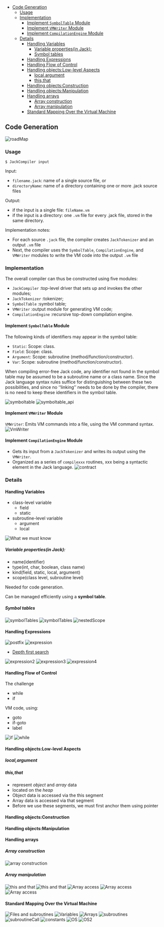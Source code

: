 
<!-- vim-markdown-toc GFM -->

* [Code Generation](#code-generation)
  * [Usage](#usage)
  * [Implementation](#implementation)
    * [Implement `SymbolTable` Module](#implement-symboltable-module)
    * [Implement `VMWriter` Module](#implement-vmwriter-module)
    * [Implement `CompilationEngine` Module](#implement-compilationengine-module)
  * [Details](#details)
    * [Handling Variables](#handling-variables)
      * [Variable properties(in Jack):](#variable-propertiesin-jack)
      * [Symbol tables](#symbol-tables)
    * [Handling Expressions](#handling-expressions)
    * [Handling Flow of Control](#handling-flow-of-control)
    * [Handling objects:Low-level Aspects](#handling-objectslow-level-aspects)
      * [local,argument](#localargument)
      * [this,that](#thisthat)
    * [Handling objects:Construction](#handling-objectsconstruction)
    * [Handling objects:Manipulation](#handling-objectsmanipulation)
    * [Handling arrays](#handling-arrays)
      * [Array construction](#array-construction)
      * [Array manipulation](#array-manipulation)
    * [Standard Mapping Over the Virtual Machine](#standard-mapping-over-the-virtual-machine)

<!-- vim-markdown-toc -->
## Code Generation
![roadMap](image/compilerRoadMap.png)

### Usage
``` shell
$ JackCompiler input
```

Input:
* `filename.jack`: name of a single source file, or
* `directoryName`: name of a directory containing one or more .jack source files

Output:
* if the input is a single file: `fileName.vm`
* if the input is a directory: one `.vm` file for every .jack file, stored in
  the same directory.

Implementation notes:
* For each source `.jack` file, the compiler creates `JackTokenizer` and an
output `.vm` file
* Next, the compiler uses the `SymbolTable`, `CompilationEngine`, and
`VMWriter` modules to write the VM code into the output `.vm` file

### Implementation
The overall compiler can thus be constructed using five modules:
* `JackCompiler` :top-level driver that sets up and invokes the other modules;
* `JackTokenizer` :tokenizer;
* `SymbolTable` :symbol table;
* `VMWriter` :output module for generating VM code;
* `CompilationEngine` :recursive top-down compilation engine.

#### Implement `SymbolTable` Module
The following kinds of identifiers may appear in the symbol table:
- `Static`: Scope: class.
- `Field`: Scope: class.
- `Argument`: Scope: subroutine (method/function/constructor).
- `Var`: Scope: subroutine (method/function/constructor).

When compiling error-free Jack code, any identifier not found in the symbol table
may be assumed to be a subroutine name or a class name. Since the Jack language
syntax rules suffice for distinguishing between these two possibilities, and since no
‘‘linking’’ needs to be done by the compiler, there is no need to keep these identifiers
in the symbol table.

![symboltable](image/implement-symboltable.png)
![symboltable_api](image/implement-symboltable-api.png)

#### Implement `VMWriter` Module
`VMWriter`: Emits VM commands into a file, using the VM command syntax.
![VmWriter](image/implement-VMWriter.png)

#### Implement `CompilationEngine` Module
- Gets its input from a `JackTokenizer` and writes its output using the `VMWriter`.
- Organized as a series of `compilexxx` routines, xxx being a syntactic element
in the Jack language.
![contract](image/contract.png)










### Details

#### Handling Variables

* class-level variable
  * field
  * static
* subroutine-level variable
  * argument
  * local

![What we must know](./image/handlingVariable1.png "What we must know")

##### Variable properties(in Jack):

* name(identifier)
* type(int, char, boolean, class name)
* kind(field, static, local, argument)
* scope(class level, subroutine level)

Needed for code generation.

Can be managed efficiently using a **symbol table**.

##### Symbol tables
![symbolTables](image/symbolTables.png "symbol table")
![symbolTables](image/symbolTables2.png)
![nestedScope](image/nestedScoping.png)

#### Handling Expressions
![postfix](image/parseTree.png)
![expression](image/expression.png)

* [Depth first search](https://en.wikipedia.org/wiki/Depth-first_search)

![expression2](image/expression2.png "one-stage approach")
![expression3](image/expression3.png)
![expression4](image/expression4.png)

#### Handling Flow of Control
The challenge
* while
* if

VM code, using:
* goto
* if-goto
* label

![if](image/if.png)
![while](image/while.png)

#### Handling objects:Low-level Aspects
##### local,argument

##### this,that
* represent *object* and *array* data 
* located on the *heap*
* Object data is accessed via the this segment
* Array data is accessed via that segment
* Before we use these segments, we must first anchor them using pointer

#### Handling objects:Construction
 
#### Handling objects:Manipulation

#### Handling arrays
##### Array construction
![array construction](image/array1.png)
##### Array manipulation
![this and that](image/array2.png)
![this and that](image/array3.png)
![Array access](image/array4.png)
![Array access](image/array5.png)
![Array access](image/array6.png)

#### Standard Mapping Over the Virtual Machine
![Files and subroutines](image/mapping.png)
![Variables](image/variableMapping.png)
![Arrays](image/arraysMapping.png)
![subroutines](image/subroutine.png)
![subroutineCall](image/subroutineCall.png)
![constants](image/constants.png)
![OS](image/OS.png)
![OS2](image/OS2.png)
